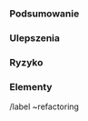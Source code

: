 ### Podsumowanie

<!-- Proszę krótko opisać, która część kodu wymaga refaktoryzacji. -->

### Ulepszenia

<!-- Wyjaśnij zalety refaktoryzacji tego kodu. -->

### Ryzyko

<!-- Proszę wymienić funkcje, które mogą się zepsuć z powodu tej refaktoryzacji oraz sposób, w jaki zamierzasz to rozwiązać. -->

### Elementy

<!-- Lista plików lub katalogów, które zostaną zmienione przez refaktoryzację. -->

/label ~refactoring

